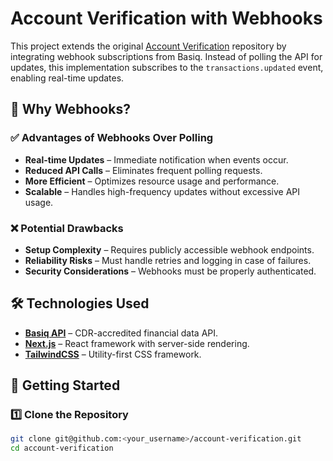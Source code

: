 # Account Verification with Webhooks

This project extends the original [Account Verification](https://github.com/basiqio-oss/account-verification-v3) repository by integrating webhook subscriptions from Basiq. Instead of polling the API for updates, this implementation subscribes to the `transactions.updated` event, enabling real-time updates.

## 🚀 Why Webhooks?

### ✅ Advantages of Webhooks Over Polling
- **Real-time Updates** – Immediate notification when events occur.
- **Reduced API Calls** – Eliminates frequent polling requests.
- **More Efficient** – Optimizes resource usage and performance.
- **Scalable** – Handles high-frequency updates without excessive API usage.

### ❌ Potential Drawbacks
- **Setup Complexity** – Requires publicly accessible webhook endpoints.
- **Reliability Risks** – Must handle retries and logging in case of failures.
- **Security Considerations** – Webhooks must be properly authenticated.

## 🛠️ Technologies Used

- **[Basiq API](https://api.basiq.io)** – CDR-accredited financial data API.
- **[Next.js](https://nextjs.org/)** – React framework with server-side rendering.
- **[TailwindCSS](https://tailwindcss.com/)** – Utility-first CSS framework.

## 📖 Getting Started

### 1️⃣ Clone the Repository

```sh
git clone git@github.com:<your_username>/account-verification.git
cd account-verification
